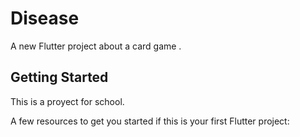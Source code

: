 # Disease

A new Flutter project about a card game .

## Getting Started

This is a proyect for school.

A few resources to get you started if this is your first Flutter project:
